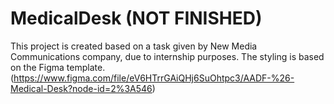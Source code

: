 # MedicalDesk (NOT FINISHED)
This project is created based on a task given by New Media Communications company, due to internship purposes. The styling is based on the Figma template. (https://www.figma.com/file/eV6HTrrGAiQHj6SuOhtpc3/AADF-%26-Medical-Desk?node-id=2%3A546)
